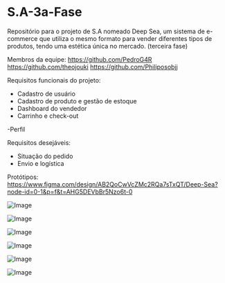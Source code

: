 # S.A-3a-Fase
Repositório para o projeto de S.A nomeado Deep Sea, um sistema de e-commerce que utiliza o mesmo formato para vender diferentes tipos de produtos, tendo uma estética única no mercado. (terceira fase)

Membros da equipe:
https://github.com/PedroG4R
https://github.com/theojouki
https://github.com/Philiposobjj

Requisitos funcionais do projeto:
- Cadastro de usuário 
- Cadastro de produto e gestão de estoque
- Dashboard do vendedor  
- Carrinho e check-out
  
-Perfil

Requisitos desejáveis:

- Situação do pedido
- Envio e logística

Protótipos:
https://www.figma.com/design/AB2QoCwVcZMc2RQa7sTxQT/Deep-Sea?node-id=0-1&p=f&t=AHG5DEVbBr5Nzo6t-0

![Image](https://github.com/user-attachments/assets/7d324443-bd4b-461b-a02b-633f31dd0846)

![Image](https://github.com/user-attachments/assets/f46bbf9b-befe-4434-ad95-1b538f6dc97a)

![Image](https://github.com/user-attachments/assets/7b03e20b-8530-4246-856b-4d42c713802c)

![Image](https://github.com/user-attachments/assets/cab0b04a-123f-4412-a12b-786a431c5135)

![Image](https://github.com/user-attachments/assets/6c052da2-3efe-4695-b16c-d6221cdbdc8e)

![Image](https://github.com/user-attachments/assets/497f7b45-4fb0-40f2-9fdd-548a44562b19)
